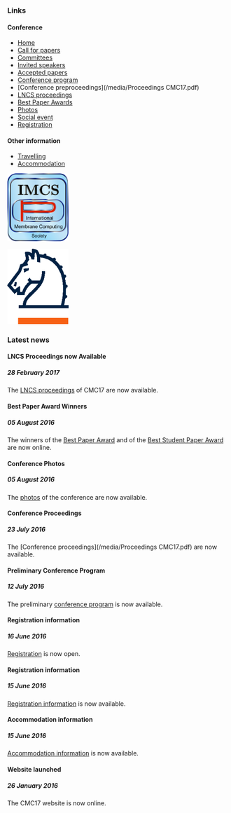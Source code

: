 ### Links

#### Conference

* [Home](/)
* [Call for papers](/call-for-papers/)
* [Committees](/committees/)
* [Invited speakers](/invited-speakers/)
* [Accepted papers](/accepted-papers/)
* [Conference program](/conference-program/)
* [Conference preproceedings](/media/Proceedings CMC17.pdf)
* [LNCS proceedings](https://dx.doi.org/10.1007/978-3-319-54072-6)
* [Best Paper Awards](/best-paper-awards/)
* [Photos](/photos/)
* [Social event](/social-event/)
* [Registration](/registration/)

#### Other information

* [Travelling](/travelling/)
* [Accommodation](/accommodation/)

<img src="/media/imcs-logo.png" width="140px" title="IMCS" />

[<img src="/media/springer-logo.png" width="140px" title="Springer" />](http://www.springer.com/)

### Latest news

#### LNCS Proceedings now Available
##### 28 February 2017
The [LNCS proceedings](https://dx.doi.org/10.1007/978-3-319-54072-6) of CMC17 are now available.

#### Best Paper Award Winners
##### 05 August 2016
The winners of the [Best Paper Award](/best-paper-awards/) and of the [Best Student Paper Award](/best-paper-awards/) are now online.

#### Conference Photos
##### 05 August 2016
The [photos](/photos/) of the conference are now available.

#### Conference Proceedings 
##### 23 July 2016
The [Conference proceedings](/media/Proceedings CMC17.pdf) are now available.

#### Preliminary Conference Program
##### 12 July 2016
The preliminary [conference program](/conference-program/) is now available.

#### Registration information
##### 16 June 2016
[Registration](/registration/) is now open.

#### Registration information
##### 15 June 2016
[Registration information](/registration/) is now available.

#### Accommodation information
##### 15 June 2016
[Accommodation information](/accommodation/) is now available.

#### Website launched
##### 26 January 2016
The CMC17 website is now online.
